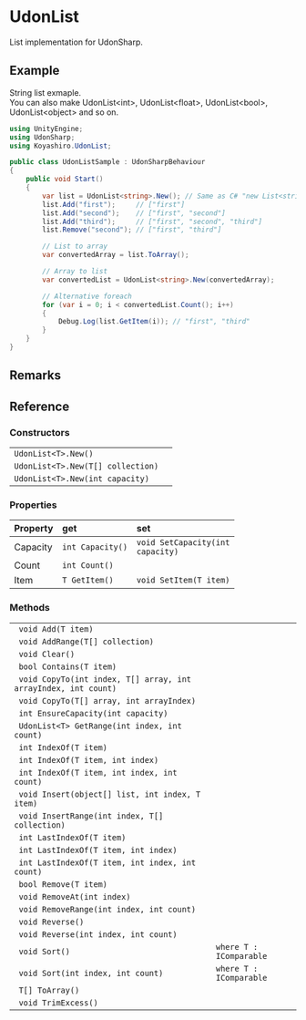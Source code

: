 # UdonList

List implementation for UdonSharp.

## Example

String list exmaple.  
You can also make UdonList\<int\>, UdonList\<float\>, UdonList\<bool\>, UdonList\<object\> and so on.

```cs
using UnityEngine;
using UdonSharp;
using Koyashiro.UdonList;

public class UdonListSample : UdonSharpBehaviour
{
    public void Start()
    {
        var list = UdonList<string>.New(); // Same as C# "new List<string>();"
        list.Add("first");     // ["first"]
        list.Add("second");    // ["first", "second"]
        list.Add("third");     // ["first", "second", "third"]
        list.Remove("second"); // ["first", "third"]

        // List to array
        var convertedArray = list.ToArray();

        // Array to list
        var convertedList = UdonList<string>.New(convertedArray);

        // Alternative foreach
        for (var i = 0; i < convertedList.Count(); i++)
        {
            Debug.Log(list.GetItem(i)); // "first", "third"
        }
    }
}
```

## Remarks

## Reference

### Constructors
<table>
   <tr>
     <td nowrap><code>UdonList&lt;T&gt;.New()</code></td>
     <td> </td>
   </tr>
   <tr>
     <td nowrap><code>UdonList&lt;T&gt;.New(T[] collection)</code></td>
     <td> </td>
   </tr>
   <tr>
     <td nowrap><code>UdonList&lt;T&gt;.New(int capacity)</code></td>
     <td> </td>
   </tr>
</table>

### Properties
| Property | get                         | set                                         |
| -------- | :-------------------------- | :------------------------------------------ |
| Capacity | <code>int Capacity()</code> | <code>void SetCapacity(int capacity)</code> |
| Count    | <code>int Count()</code>    |                                             |
| Item     | <code>T GetItem()</code>    | <code>void SetItem(T item)</code>           |

### Methods
<table>
   <tr>
     <td nowrap><code> void Add(T item) </code></td>
     <td> </td>
   </tr>
   <tr>
     <td nowrap><code> void AddRange(T[] collection) </code></td>
     <td> </td>
   </tr>
   <tr>
     <td nowrap><code> void Clear() </code></td>
     <td> </td>
   </tr>
   <tr>
     <td nowrap><code> bool Contains(T item) </code></td>
     <td> </td>
   </tr>
   <tr>
     <td nowrap><code> void CopyTo(int index, T[] array, int arrayIndex, int count) </code></td>
     <td> </td>
   </tr>
   <tr>
     <td nowrap><code> void CopyTo(T[] array, int arrayIndex) </code></td>
     <td> </td>
   </tr>
   <tr>
     <td nowrap><code> int EnsureCapacity(int capacity) </code></td>
     <td> </td>
   </tr>
   <tr>
     <td nowrap><code> UdonList&lt;T&gt; GetRange(int index, int count) </code></td>
     <td> </td>
   </tr>
   <tr>
     <td nowrap><code> int IndexOf(T item) </code></td>
     <td> </td>
   </tr>
   <tr>
     <td nowrap><code> int IndexOf(T item, int index) </code></td>
     <td> </td>
   </tr>
   <tr>
     <td nowrap><code> int IndexOf(T item, int index, int count) </code></td>
     <td> </td>
   </tr>
   <tr>
     <td nowrap><code> void Insert(object[] list, int index, T item) </code></td>
     <td> </td>
   </tr>
   <tr>
     <td nowrap><code> void InsertRange(int index, T[] collection) </code></td>
     <td> </td>
   </tr>
   <tr>
     <td nowrap><code> int LastIndexOf(T item) </code></td>
     <td> </td>
   </tr>
   <tr>
     <td nowrap><code> int LastIndexOf(T item, int index) </code></td>
     <td> </td>
   </tr>
   <tr>
     <td nowrap><code> int LastIndexOf(T item, int index, int count) </code></td>
     <td> </td>
   </tr>
   <tr>
     <td nowrap><code> bool Remove(T item) </code></td>
     <td> </td>
   </tr>
   <tr>
     <td nowrap><code> void RemoveAt(int index) </code></td>
     <td> </td>
   </tr>
   <tr>
     <td nowrap><code> void RemoveRange(int index, int count) </code></td>
     <td> </td>
   </tr>
   <tr>
     <td nowrap><code> void Reverse() </code></td>
     <td> </td>
   </tr>
   <tr>
     <td nowrap><code> void Reverse(int index, int count) </code></td>
     <td> </td>
   </tr>
   <tr>
     <td nowrap><code> void Sort() </code></td>
     <td> <code>where T : IComparable</code> </td>
   </tr>
   <tr>
     <td nowrap><code> void Sort(int index, int count) </code></td>
     <td> <code>where T : IComparable</code> </td>
   </tr>
   <tr>
     <td nowrap><code> T[] ToArray() </code></td>
     <td> </td>
   </tr>
   <tr>
     <td nowrap><code> void TrimExcess() </code></td>
     <td> </td>
   </tr>
</table>



